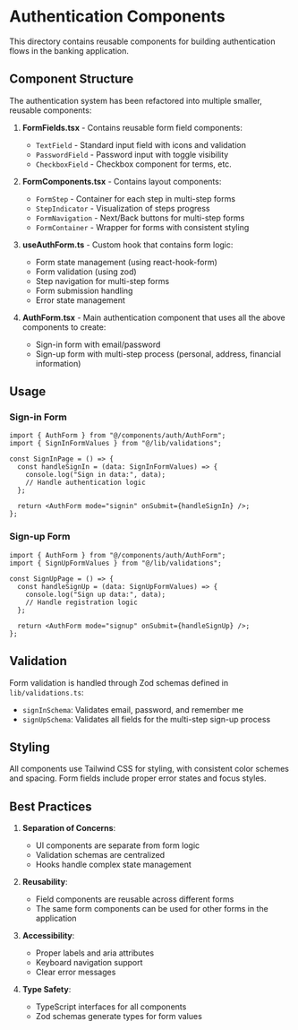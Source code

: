 # Authentication Components

This directory contains reusable components for building authentication flows in the banking application.

## Component Structure

The authentication system has been refactored into multiple smaller, reusable components:

1. **FormFields.tsx** - Contains reusable form field components:

   - `TextField` - Standard input field with icons and validation
   - `PasswordField` - Password input with toggle visibility
   - `CheckboxField` - Checkbox component for terms, etc.

2. **FormComponents.tsx** - Contains layout components:

   - `FormStep` - Container for each step in multi-step forms
   - `StepIndicator` - Visualization of steps progress
   - `FormNavigation` - Next/Back buttons for multi-step forms
   - `FormContainer` - Wrapper for forms with consistent styling

3. **useAuthForm.ts** - Custom hook that contains form logic:

   - Form state management (using react-hook-form)
   - Form validation (using zod)
   - Step navigation for multi-step forms
   - Form submission handling
   - Error state management

4. **AuthForm.tsx** - Main authentication component that uses all the above components to create:
   - Sign-in form with email/password
   - Sign-up form with multi-step process (personal, address, financial information)

## Usage

### Sign-in Form

```tsx
import { AuthForm } from "@/components/auth/AuthForm";
import { SignInFormValues } from "@/lib/validations";

const SignInPage = () => {
  const handleSignIn = (data: SignInFormValues) => {
    console.log("Sign in data:", data);
    // Handle authentication logic
  };

  return <AuthForm mode="signin" onSubmit={handleSignIn} />;
};
```

### Sign-up Form

```tsx
import { AuthForm } from "@/components/auth/AuthForm";
import { SignUpFormValues } from "@/lib/validations";

const SignUpPage = () => {
  const handleSignUp = (data: SignUpFormValues) => {
    console.log("Sign up data:", data);
    // Handle registration logic
  };

  return <AuthForm mode="signup" onSubmit={handleSignUp} />;
};
```

## Validation

Form validation is handled through Zod schemas defined in `lib/validations.ts`:

- `signInSchema`: Validates email, password, and remember me
- `signUpSchema`: Validates all fields for the multi-step sign-up process

## Styling

All components use Tailwind CSS for styling, with consistent color schemes and spacing. Form fields include proper error states and focus styles.

## Best Practices

1. **Separation of Concerns**:

   - UI components are separate from form logic
   - Validation schemas are centralized
   - Hooks handle complex state management

2. **Reusability**:

   - Field components are reusable across different forms
   - The same form components can be used for other forms in the application

3. **Accessibility**:

   - Proper labels and aria attributes
   - Keyboard navigation support
   - Clear error messages

4. **Type Safety**:
   - TypeScript interfaces for all components
   - Zod schemas generate types for form values
